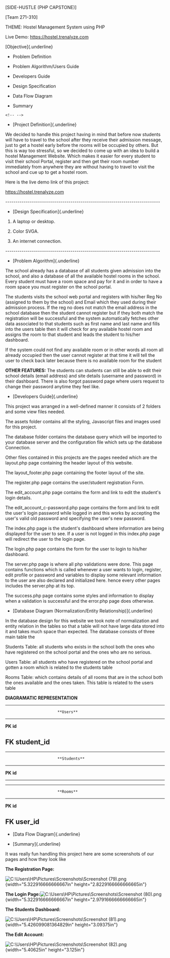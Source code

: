 \[SIDE-HUSTLE (PHP CAPSTONE)\]

\[Team 271-310\]

THEME: Hostel Management System using PHP

Live Demo: https://hostel.trenalyze.com

[Objective]{.underline}

-   Problem Definition

-   Problem Algorithm/Users Guide

-   Developers Guide

-   Design Specification

-   Data Flow Diagram

-   Summary

```{=html}
<!-- -->
```
-   [Project Definition]{.underline}

We decided to handle this project having in mind that before now
students will have to travel to the school after they receive their
admission message, just to get a hostel early before the rooms will be
occupied by others. But this is way too stressful, so we decided to come
up with an idea to build a hostel Management Website. Which makes it
easier for every student to visit their school Portal, register and then
get their room number immediately from anywhere they are without having
to travel to visit the school and cue up to get a hostel room.

Here is the live demo link of this project:

https://hostel.trenalyze.com

\-\-\-\-\-\-\-\-\-\-\-\-\-\-\-\-\-\-\-\-\-\-\-\-\-\-\-\-\-\-\-\-\-\-\-\-\-\-\-\-\-\-\-\-\-\-\-\-\-\-\-\-\-\-\-\-\-\-\-\-\-\-\-\-\-\-\-\-\-\-\-\-\-\-\--

-   [Design Specification]{.underline}

1.  A laptop or desktop.

2.  Color SVGA.

3.  An internet connection.

\-\-\-\-\-\-\-\-\-\-\-\-\-\-\-\-\-\-\-\-\-\-\-\-\-\-\-\-\-\-\-\-\-\-\-\-\-\-\-\-\-\-\-\-\-\-\-\-\-\-\-\-\-\-\-\-\-\-\-\-\-\-\-\-\-\-\-\-\-\-\-\-\-\-\--

-   [Problem Algorithm]{.underline}

The school already has a database of all students given admission into
the school, and also a database of all the available hostel rooms in the
school. Every student must have a room space and pay for it and in order
to have a room space you must register on the school portal.

The students visits the school web portal and registers with his/her Reg
No (assigned to them by the school) and Email which they used during
their admission process. If the reg no does not match the email address
in the school database then the student cannot register but if they both
match the registration will be successful and the system automatically
fetches other data associated to that students such as first name and
last name and fills into the users table then it will check for any
available hostel room and assigns the room to that student and leads the
student to his/her dashboard.

If the system could not find any available room or in other words all
room all already occupied then the user cannot register at that time it
will tell the user to check back later because there is no available
room for the student

**OTHER FEATURES:** The students can students can still be able to edit
their school details (email address) and site details (username and
password) in their dashboard. There is also forgot password page where
users request to change their password anytime they feel like.

-   [Developers Guide]{.underline}

This project was arranged in a well-defined manner it consists of 2
folders and some view files needed.

The assets folder contains all the styling, Javascript files and images
used for this project.

The database folder contains the database query which will be imported
to your database server and the configuration file which sets up the
database Connection.

Other files contained in this projects are the pages needed which are
the layout.php page containing the header layout of this website.

The layout_footer.php page containing the footer layout of the site.

The register.php page contains the user/student registration Form.

The edit_account.php page contains the form and link to edit the
student's login details.

The edit_account_c-password.php page contains the form and link to edit
the user's login password while logged in and this works by accepting
the user's valid old password and specifying the user's new password.

The index.php page is the student's dashboard where information are
being displayed for the user to see. If a user is not logged in this
index.php page will redirect the user to the login page.

The login.php page contains the form for the user to login to his/her
dashboard.

The server.php page is where all php validations were done. This page
contains functions which is called whenever a user wants to login,
register, edit profile or password and variables to display some
relevant information to the user are also declared and initialized here.
hence every other pages includes the server.php at its top.

The success.php page contains some styles and information to display
when a validation is successful and the error.php page does otherwise.

-   [Database Diagram (Normalization/Entity Relationship)]{.underline}

In the database design for this website we took note of normalization
and entity relation in the tables so that a table will not have large
data stored into it and takes much space than expected. The database
consists of three main table the

Students Table: all students who exists in the school both the ones who
have registered on the school portal and the ones who are no serious.

Users Table: all students who have registered on the school portal and
gotten a room which is related to the students table

Rooms Table: which contains details of all rooms that are in the school
both the ones available and the ones taken. This table is related to the
users table

**DIAGRAMATIC REPRESENTATION**

  -----------------------------------------------------------------------
                           **Users**
  ------------------------ ----------------------------------------------
  **PK**                   **id**

  **FK**                   **student_id**
  -----------------------------------------------------------------------

  -----------------------------------------------------------------------
                           **Students**
  ------------------------ ----------------------------------------------
  **PK**                   **id**

  -----------------------------------------------------------------------

  -----------------------------------------------------------------------
                           **Rooms**
  ------------------------ ----------------------------------------------
  **PK**                   **id**

  **FK**                   **user_id**
  -----------------------------------------------------------------------

-   [Data Flow Diagram]{.underline}

-   [Summary]{.underline}

It was really fun handling this project here are some screenshots of our
pages and how they look like

**The Registration Page:**

![C:\\Users\\HP\\Pictures\\Screenshots\\Screenshot
(79).png](./doc_images/media/image1.png){width="5.322916666666667in"
height="2.8229166666666665in"}

**The Login Page:**![C:\\Users\\HP\\Pictures\\Screenshots\\Screenshot
(80).png](./doc_images/media/image2.png){width="5.322916666666667in"
height="2.9791666666666665in"}

**The Students Dashboard:**

![C:\\Users\\HP\\Pictures\\Screenshots\\Screenshot
(81).png](./doc_images/media/image3.png){width="5.426099081364829in"
height="3.09375in"}

**The Edit Account:**

![C:\\Users\\HP\\Pictures\\Screenshots\\Screenshot
(82).png](./doc_images/media/image4.png){width="5.40625in"
height="3.125in"}
